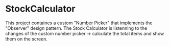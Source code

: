 # StockCalculator
This project containes a custom "Number Picker" that implements the "Observer" design pattern.
The Stock Calculator is listenning to the changes of the custom number picker -> calculate the total items and show them on the screen.
